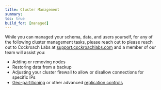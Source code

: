 ```yaml
---
title: Cluster Management
summary:
toc: true
build_for: [managed]
---
```


While you can managed your schema, data, and users yourself, for any of the following cluster management tasks, please reach out to please reach out to Cockroach Labs at [support.cockroachlabs.com](https://support.cockroachlabs.com) and a member of our team will assist you:

- Adding or removing nodes
- Restoring data from a backup
- Adjusting your cluster firewall to allow or disallow connections for specific IPs
- [Geo-partitioning](partitioning.html) or other advanced [replication controls](configure-replication-zones.html)
